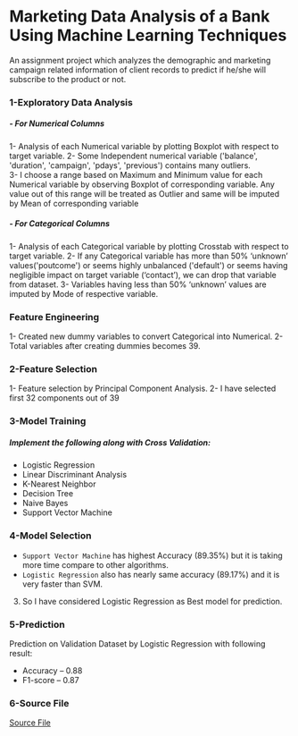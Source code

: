 # Marketing Data Analysis of a Bank Using Machine Learning Techniques

An assignment project which analyzes the demographic and marketing campaign related information of client records to predict if he/she will subscribe to the product or not.

### 1-Exploratory Data Analysis

##### - For Numerical Columns
1- Analysis of each Numerical variable by plotting Boxplot with respect to target variable. 
2- Some Independent numerical variable ('balance', 'duration', 'campaign', 'pdays', 'previous') contains many outliers.  
3- I choose a range based on Maximum and Minimum value for each Numerical variable by observing Boxplot of corresponding variable. Any value out of this range will be treated as Outlier and same will be imputed by Mean of corresponding variable

##### - For Categorical Columns
1- Analysis of each Categorical variable by plotting Crosstab with respect to target variable. 
2- If any Categorical variable has more than 50% ‘unknown’ values('poutcome') or seems highly unbalanced ('default') or seems having negligible impact on target variable (‘contact’), we can drop that variable from dataset. 
3- Variables having less than 50% ‘unknown’ values are imputed by Mode of respective variable. 


### Feature Engineering
1- Created new dummy variables to convert Categorical into Numerical. 
2- Total variables after creating dummies becomes 39. 

### 2-Feature Selection
1- Feature selection by Principal Component Analysis. 
2- I have selected first 32 components out of 39

### 3-Model Training
##### Implement the following along with Cross Validation:
- Logistic Regression
- Linear Discriminant Analysis
- K-Nearest Neighbor
- Decision Tree
- Naive Bayes
- Support Vector Machine 

### 4-Model Selection
- ```Support Vector Machine``` has highest Accuracy (89.35%) but it is taking more time compare to other algorithms. 
- ```Logistic Regression``` also has nearly same accuracy (89.17%) and it is very faster than SVM. 
3. So I have considered Logistic Regression as Best model for prediction. 

### 5-Prediction
Prediction on Validation Dataset by Logistic Regression with following result: 
- Accuracy – 0.88            
- F1-score – 0.87 

### 6-Source File
[Source File](cls_model.ipynb)
